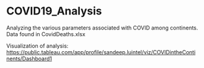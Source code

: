 # COVID19_Analysis
Analyzing the various parameters associated with COVID among continents.
Data found in CovidDeaths.xlsx

Visualization of analysis: https://public.tableau.com/app/profile/sandeep.luintel/viz/COVIDintheContinents/Dashboard1
